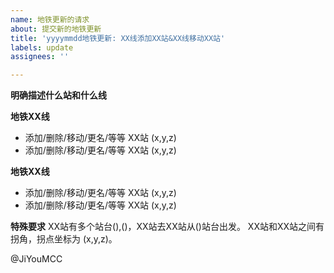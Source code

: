 ```yaml
---
name: 地铁更新的请求
about: 提交新的地铁更新
title: 'yyyymmdd地铁更新: XX线添加XX站&XX线移动XX站'
labels: update
assignees: ''

---
```


**明确描述什么站和什么线**

**地铁XX线**
- 添加/删除/移动/更名/等等 XX站 (x,y,z)
- 添加/删除/移动/更名/等等 XX站 (x,y,z)

**地铁XX线**
- 添加/删除/移动/更名/等等 XX站 (x,y,z)
- 添加/删除/移动/更名/等等 XX站 (x,y,z)


**特殊要求**
XX站有多个站台(),()，XX站去XX站从()站台出发。
XX站和XX站之间有拐角，拐点坐标为 (x,y,z)。

@JiYouMCC
